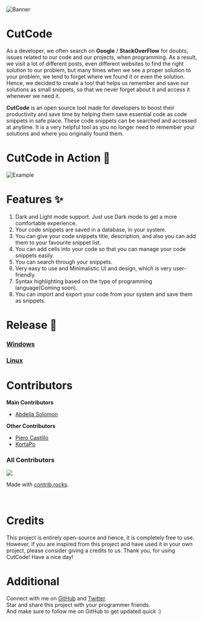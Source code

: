 ![Banner](https://user-images.githubusercontent.com/63385587/135706502-35fee274-a8d2-48da-b9a9-50213ae3104a.png)


# CutCode

As a developer, we often search on <strong>Google</strong> / <strong>StackOverFlow</strong> for doubts, issues related to our code and our projects, when programming. As a result, we visit a lot of different posts, even different websites to find the right solution to our problem, but many times when we see a proper solution to your problem, we tend to forget where we found it or even the solution. Hence, we decided to create a tool that helps us remember and save our solutions as small snippets, so that we never forget about it and access it whenever we need it.

<b>CutCode</b> is an open source tool made for developers to boost their productivity and save time by helping them save essential code as code snippets in safe place. These code snippets can be searched and accessed at anytime. It is a very helpful tool as you no longer need to remember your solutions and where you originally found them. 


# CutCode in Action 🎨
![Example](https://github.com/Abdesol/CutCode/blob/master/imgs/cutcode.gif)


# Features ✨

1. Dark and Light mode support. Just use Dark mode to get a more comfortable experience.
2. Your code snippets are saved in a database, in your system.
3. You can give your code snippets title, description, and also you can add them to your favourite snippet list.
4. You can add cells into your code so that you can manage your code snippets easily.
5. You can search through your snippets.
6. Very easy to use and Minimalistic UI and design, which is very user-friendly.
7. Syntax highlighting based on the type of programming language(Coming soon).
8. You can import and export your code from your system and save them as snippets.

# Release 🚀
### [Windows](https://github.com/Abdesol/CutCode/releases/download/v3.0.0/CutCode.v3.0.0.Win.x64.exe) 

### [Linux](https://github.com/Abdesol/CutCode/releases/download/v3.0.0/CutCode_linux_x64_installer.sh)

# Contributors

**Main Contributors**
- [Abdella Solomon](https://github.com/Abdesol)

**Other Contributors**
- [Piero Castillo](https://github.com/PieroCastillo)
- [KortaPo](https://github.com/KortaPo)

### All Contributors
<a href="https://github.com/Abdesol/CutCode/graphs/contributors">
  <img src="https://contrib.rocks/image?repo=Abdesol/CutCode"/>
</a>

<br/>

Made with [contrib.rocks](https://contrib.rocks).

<br/>

# Credits
This project is entirely open-source and hence, it is completely free to use. However, if you are inspired from this project and have used it in your own project, please consider giving a credits to us.
Thank you, for using CutCode!
Have a nice day!

# Additional 

Connect with me on [GitHub](https://github.com/Abdesol) and [Twitter](https://twitter.com/AbdellaSolomon).
<br>
Star and share this project with your programmer friends.
<br>
And make sure to follow me on GitHub to get updated quick :)
